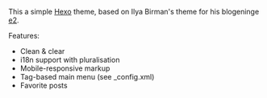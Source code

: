 This a simple [Hexo](http://hexo.io) theme, based on Ilya Birman's theme for his blogeninge [e2](http://blogengine.ru).

Features:
* Clean & clear
* i18n support with pluralisation
* Mobile-responsive markup
* Tag-based main menu (see _config.xml)
* Favorite posts
